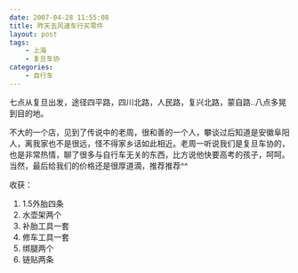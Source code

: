 ```yaml
---
date: 2007-04-28 11:55:08
title: 昨天去风速车行买零件
layout: post
tags:
    - 上海
    - 复旦车协
categories:
    - 自行车
---
```

七点从复旦出发，途径四平路，四川北路，人民路，复兴北路，蒙自路..八点多晃到目的地。

不大的一个店，见到了传说中的老周，很和善的一个人，攀谈过后知道是安徽阜阳人，离我家也不是很远，怪不得家乡话如此相近。老周一听说我们是复旦车协的， 也是非常热情，聊了很多与自行车无关的东西，比方说他快要高考的孩子，呵呵。当然，最后给我们的价格还是很厚道滴，推荐推荐^^

收获：

1. 1.5外胎四条
2. 水壶架两个
3. 补胎工具一套
4. 修车工具一套
5. 绑腿两个
6. 链贴两条
